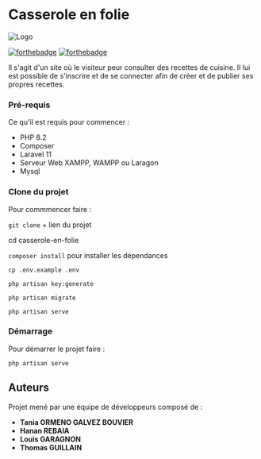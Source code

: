 # Casserole en folie
![Logo](/public/assets/logo.png)

[![forthebadge](http://forthebadge.com/images/badges/built-with-love.svg)](http://forthebadge.com) [![forthebadge](http://forthebadge.com/images/badges/powered-by-electricity.svg)](http://forthebadge.com)

Il s'agit d'un site où le visiteur peur consulter des recettes de cuisine. Il lui est possible de s'inscrire et de se connecter afin de créer et de publier ses propres recettes.

### Pré-requis

Ce qu'il est requis pour commencer :

-   PHP 8.2
-   Composer
-   Laravel 11
-   Serveur Web XAMPP, WAMPP ou Laragon
-   Mysql

### Clone du projet

Pour commmencer faire :

`git clone` + lien du projet

cd casserole-en-folie

`composer install` pour installer les dépendances

`cp .env.example .env` 

`php artisan key:generate`

`php artisan migrate`

`php artisan serve`

### Démarrage

Pour démarrer le projet faire :

`php artisan serve`

## Auteurs

Projet mené par une équipe de développeurs composé de :

-   **Tania ORMENO GALVEZ BOUVIER**
-   **Hanan REBAIA**
-   **Louis GARAGNON**
-   **Thomas GUILLAIN**

